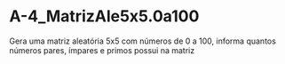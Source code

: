 # A-4_MatrizAle5x5.0a100
Gera uma matriz aleatória 5x5 com números de 0 a 100, informa quantos números pares, ímpares e primos possui na matriz

